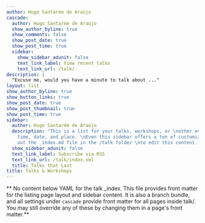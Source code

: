 ```yaml
---
author: Hugo Santarém de Araújo
cascade:
  author: Hugo Santarém de Araújo
  show_author_byline: true
  show_comments: false
  show_post_date: true
  show_post_time: true
  sidebar:
    show_sidebar_adunit: false
    text_link_label: View recent talks
    text_link_url: /talk/
description: |
  "Excuse me, would you have a minute to talk about ..."
layout: list
show_author_byline: true
show_button_links: true
show_post_date: true
show_post_thumbnail: true
show_post_time: true
sidebar:
  author: Hugo Santarém de Araújo
  description: "This is a list for your talks, workshops, or \nother events with a
    time, date, and place. \nEven this sidebar offers a ton of customizations.\n\nCheck
    out the _index.md file in the /talk folder \nto edit this content. \n"
  show_sidebar_adunit: false
  text_link_label: Subscribe via RSS
  text_link_url: /talk/index.xml
  title: Talks that Last
title: Talks & Workshops
---
```


** No content below YAML for the talk _index. This file provides front matter for the listing page layout and sidebar content. It is also a branch bundle, and all settings under `cascade` provide front matter for all pages inside talk/. You may still override any of these by changing them in a page's front matter.**
